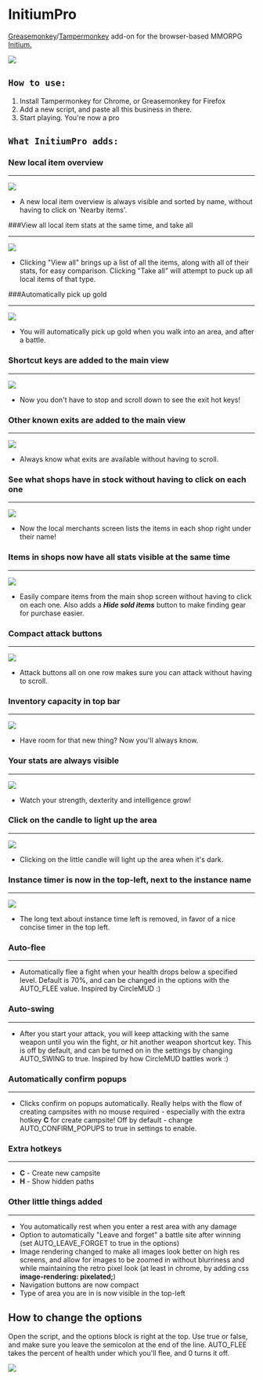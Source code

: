 # InitiumPro
<a href="https://addons.mozilla.org/en-US/firefox/addon/greasemonkey/">Greasemonkey</a>/<a href="http://tampermonkey.net/">Tampermonkey</a> add-on for the browser-based MMORPG <a href="https://www.playinitium.com/">Initium.</a>

![](http://content.screencast.com/users/sean-malseed/folders/Jing/media/c14e56ec-8931-4f70-9356-8f4106c97c56/00001473.png)

## `How to use:`

1. Install Tampermonkey for Chrome, or Greasemonkey for Firefox
2. Add a new script, and paste all this business in there.
3. Start playing. You're now a pro

## `What InitiumPro adds:`

### New local item overview
***
![](http://content.screencast.com/users/sean-malseed/folders/Jing/media/b196c1af-577f-4506-9fc7-6af1ad1b6d53/00001464.png)

* A new local item overview is always visible and sorted by name, without having to click on 'Nearby items'.

###View all local item stats at the same time, and take all
***
![](http://content.screencast.com/users/sean-malseed/folders/Jing/media/c93eae5a-df3a-4909-85a4-de12c9ab0f8e/00001465.png)

* Clicking "View all" brings up a list of all the items, along with all of their stats, for easy comparison. Clicking "Take all" will attempt to puck up all local items of that type.

###Automatically pick up gold
***
![](http://content.screencast.com/users/sean-malseed/folders/Jing/media/8a2e8bb4-157c-4916-b321-5946d381fd48/00001471.png)

* You will automatically pick up gold when you walk into an area, and after a battle.

### Shortcut keys are added to the main view
***
![](http://content.screencast.com/users/sean-malseed/folders/Jing/media/7f107f90-60a7-4675-a6db-93d83712779e/00001476.png)

* Now you don't have to stop and scroll down to see the exit hot keys!

### Other known exits are added to the main view
***
![](http://content.screencast.com/users/sean-malseed/folders/Jing/media/5ff12179-fc2c-48fa-91b0-f8b1b10bc34b/00001470.png)

* Always know what exits are available without having to scroll.

### See what shops have in stock without having to click on each one
***
![](http://content.screencast.com/users/sean-malseed/folders/Jing/media/89fea120-da0d-4e7d-aec5-85bd4613329d/00001478.png)

* Now the local merchants screen lists the items in each shop right under their name!

### Items in shops now have all stats visible at the same time
***
![](http://content.screencast.com/users/sean-malseed/folders/Jing/media/099ac116-9c39-4068-aeeb-274281d1f5b8/00001479.png)

* Easily compare items from the main shop screen without having to click on each one. Also adds a ***Hide sold items*** button to make finding gear for purchase easier.

### Compact attack buttons
***
![](http://content.screencast.com/users/sean-malseed/folders/Jing/media/0fdc2cd4-b0da-4f9f-ac48-9ab067a35d2f/00001475.png)

* Attack buttons all on one row makes sure you can attack without having to scroll.

### Inventory capacity in top bar
***
![](http://content.screencast.com/users/sean-malseed/folders/Jing/media/735bfabf-42f7-4d0e-b29a-b194345bc40f/00001474.png)

* Have room for that new thing? Now you'll always know.

### Your stats are always visible
***
![](http://content.screencast.com/users/sean-malseed/folders/Jing/media/9fad60b4-3740-4e93-96b9-0f720528a6eb/00001477.png)

* Watch your strength, dexterity and intelligence grow!

### Click on the candle to light up the area
***
![](http://content.screencast.com/users/sean-malseed/folders/Jing/media/bc3836d1-73b2-41a9-90cc-fdf60d2dd6b4/00001480.png)

* Clicking on the little candle will light up the area when it's dark.

### Instance timer is now in the top-left, next to the instance name
***
![](http://content.screencast.com/users/sean-malseed/folders/Jing/media/151c32b9-d985-4a77-830a-a53da544b5c3/00001472.png)

* The long text about instance time left is removed, in favor of a nice concise timer in the top left.

### Auto-flee
***
* Automatically flee a fight when your health drops below a specified level. Default is 70%, and can be changed in the options with the AUTO_FLEE value. Inspired by CircleMUD :)

### Auto-swing
***
* After you start your attack, you will keep attacking with the same weapon until you win the fight, or hit another weapon shortcut key. This is off by default, and can be turned on in the settings by changing AUTO_SWING to true. Inspired by how CircleMUD battles work :)

### Automatically confirm popups
***
* Clicks confirm on popups automatically. Really helps with the flow of creating campsites with no mouse required - especially with the extra hotkey **C** for create campsite! Off by default - change AUTO_CONFIRM_POPUPS to true in settings to enable.

### Extra hotkeys
***
* **C** - Create new campsite
* **H** - Show hidden paths

### Other little things added
***
* You automatically rest when you enter a rest area with any damage
* Option to automatically "Leave and forget" a battle site after winning (set AUTO_LEAVE_FORGET to true in the options)
* Image rendering changed to make all images look better on high res screens, and allow for images to be zoomed in without blurriness and while maintaining the retro pixel look (at least in chrome, by adding css **image-rendering: pixelated;**)
* Navigation buttons are now compact
* Type of area you are in is now visible in the top-left

## How to change the options

Open the script, and the options block is right at the top. Use true or false, and make sure you leave the semicolon at the end of the line. AUTO_FLEE takes the percent of health under which you'll flee, and 0 turns it off.

![](http://content.screencast.com/users/sean-malseed/folders/Jing/media/79bb9f3e-119b-4cc3-9408-a055138cf5bb/00001482.png)
